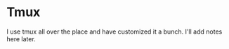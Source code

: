 Tmux
====
I use tmux all over the place and have customized it a bunch.  I'll add notes
here later.
